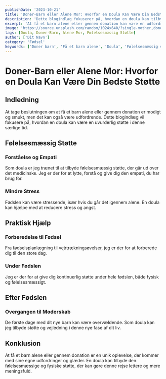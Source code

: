 ```yaml
---
publishDate: '2023-10-21'
title: 'Doner-Barn eller Alene Mor: Hvorfor en Doula Kan Være Din Bedste Støtte'
description: 'Dette blogindlæg fokuserer på, hvordan en doula kan tilbyde uvurderlig støtte til kvinder, der vælger at få et barn alene eller gennem donation.'
excerpt: 'At få et barn alene eller gennem donation kan være en udfordrende oplevelse. En doula kan tilbyde den følelsesmæssige og fysiske støtte, du har brug for.'
image: 'https://source.unsplash.com/random/1024x640/?single-mother,donor-child'
tags: [Doula, Doner-Barn, Alene Mor, Følelsesmæssig Støtte]
author: ['Dit Navn']
category: 'Fødsel'
keywords: ['Doner barn', 'Få et barn alene', 'Doula', 'Følelsesmæssig støtte']
---
```


# Doner-Barn eller Alene Mor: Hvorfor en Doula Kan Være Din Bedste Støtte

## Indledning
At tage beslutningen om at få et barn alene eller gennem donation er modigt og smukt, men det kan også være udfordrende. Dette blogindlæg vil fokusere på, hvordan en doula kan være en uvurderlig støtte i denne særlige tid.

## Følelsesmæssig Støtte

### Forståelse og Empati
Som doula er jeg trænet til at tilbyde følelsesmæssig støtte, der går ud over det medicinske. Jeg er der for at lytte, forstå og give dig den empati, du har brug for.

### Mindre Stress
Fødslen kan være stressende, især hvis du går det igennem alene. En doula kan hjælpe med at reducere stress og angst.

## Praktisk Hjælp

### Forberedelse til Fødsel
Fra fødselsplanlægning til vejrtrækningsøvelser, jeg er der for at forberede dig til den store dag.

### Under Fødslen
Jeg er der for at give dig kontinuerlig støtte under hele fødslen, både fysisk og følelsesmæssigt.

## Efter Fødslen

### Overgangen til Moderskab
De første dage med dit nye barn kan være overvældende. Som doula kan jeg tilbyde støtte og vejledning i denne nye fase af dit liv.

## Konklusion
At få et barn alene eller gennem donation er en unik oplevelse, der kommer med sine egne udfordringer og glæder. En doula kan tilbyde den følelsesmæssige og fysiske støtte, der kan gøre denne rejse lettere og mere meningsfuld.

